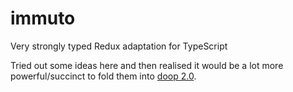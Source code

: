 # immuto
Very strongly typed Redux adaptation for TypeScript

Tried out some ideas here and then realised it would be a lot more powerful/succinct to fold them into [doop 2.0](https://github.com/danielearwicker/doop).
